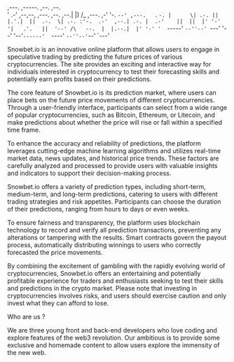 
,---.                            ,-----.           ,--.    ,--.        
'   .-' ,--,--,  ,---. ,--.   ,--.|  |) /_  ,---. ,-'  '-.  `--' ,---.  
`.  `-. |      \| .-. ||  |.'.|  ||  .-.  \| .-. :'-.  .-'  ,--.| .-. | 
.-'    ||  ||  |' '-' '|   .'.   ||  '--' /\   --.  |  |.--.|  |' '-' ' 
`-----' `--''--' `---' '--'   '--'`------'  `----'  `--''--'`--' `---' 

Snowbet.io is an innovative online platform that allows users to engage in speculative trading by predicting the future prices of various cryptocurrencies. The site provides an exciting and interactive way for individuals interested in cryptocurrency to test their forecasting skills and potentially earn profits based on their predictions.

The core feature of Snowbet.io is its prediction market, where users can place bets on the future price movements of different cryptocurrencies. Through a user-friendly interface, participants can select from a wide range of popular cryptocurrencies, such as Bitcoin, Ethereum, or Litecoin, and make predictions about whether the price will rise or fall within a specified time frame.

To enhance the accuracy and reliability of predictions, the platform leverages cutting-edge machine learning algorithms and utilizes real-time market data, news updates, and historical price trends. These factors are carefully analyzed and processed to provide users with valuable insights and indicators to support their decision-making process.

Snowbet.io offers a variety of prediction types, including short-term, medium-term, and long-term predictions, catering to users with different trading strategies and risk appetites. Participants can choose the duration of their predictions, ranging from hours to days or even weeks.

To ensure fairness and transparency, the platform uses blockchain technology to record and verify all prediction transactions, preventing any alterations or tampering with the results. Smart contracts govern the payout process, automatically distributing winnings to users who correctly forecasted the price movements.

By combining the excitement of gambling with the rapidly evolving world of cryptocurrencies, Snowbet.io offers an entertaining and potentially profitable experience for traders and enthusiasts seeking to test their skills and predictions in the crypto market. Please note that investing in cryptocurrencies involves risks, and users should exercise caution and only invest what they can afford to lose.

Who are us ? 

We are three young front and back-end developers who love coding and explore features of the web3 revolution. Our ambitious is to provide some exclusive and homemade content to allow users explore the immensity of the new web.
